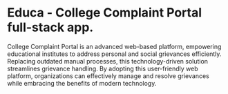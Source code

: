 # Educa - College Complaint Portal full-stack app.


College Complaint Portal is an advanced web-based platform, empowering educational institutes to address personal and social grievances efficiently. Replacing outdated manual processes, this technology-driven solution streamlines grievance handling. By adopting this user-friendly web platform, organizations can effectively manage and resolve grievances while embracing the benefits of modern technology.
